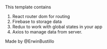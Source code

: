 This template contains 
1. React router dom for routing 
2. Firebase to storage data
3. Redux to work with global states in your app
4. Axios to manage data from server.

Made by @ErwinBustillo

